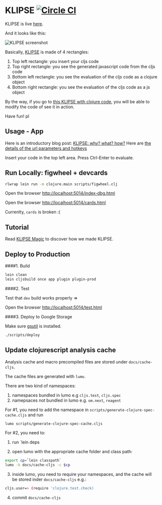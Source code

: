 # KLIPSE [![Circle CI](https://circleci.com/gh/viebel/klipse/tree/master.svg?style=svg)](https://circleci.com/gh/viebel/klipse/tree/master)

KLIPSE is live [here](http://app.klipse.tech).

And it looks like this:


![KLIPSE screenshot](http://blog.klipse.tech/assets/hello-klipse.png "KLIPSE screenshot")

Basically, [KLIPSE](http://app.klipse.tech) is made of 4 rectangles:

1. Top left rectangle: you insert your cljs code
2. Top right rectangle: you see the generated javascript code from the cljs code
3. Bottom left rectangle: you see the evaluation of the cljs code as a clojure object
4. Bottom right rectangle: you see the evaluation of the cljs code as a js object

By the way, if you go to [this KLIPSE with clojure code](http://app.klipse.tech/?cljs_in=(ns%20my.args%0A%20%20(%3Arequire%20%5Bclojure.string%20%3Aas%20string%5D))%0A%0A(defn%20hello-world%20%5B%26%20%7B%3Akeys%20%5Blanguage%20upper-case%3F%5D%20%0A%20%20%20%20%20%20%20%20%20%20%20%20%20%20%20%20%20%20%20%20%20%20%3Aor%20%7Blanguage%20%3Aen%0A%20%20%20%20%20%20%20%20%20%20%20%20%20%20%20%20%20%20%20%20%20%20%20%20%20%20%20upper-case%3F%20false%7D%7D%5D%0A%0A%20%20(let%20%5Bgreeting%20(case%20language%0A%20%20%20%20%20%20%20%20%20%20%20%20%20%20%20%20%20%20%20%3Afr%20%22bonjour%20monde%22%0A%20%20%20%20%20%20%20%20%20%20%20%20%20%20%20%20%20%20%20%3Aen%20%22hello%20world%22)%5D%0A%20%20%20%20(if%20upper-case%3F%0A%20%20%20%20%20%20(string%2Fupper-case%20greeting)%0A%20%20%20%20%20%20greeting)))%0A%0A%0A%5B%0A%20%20(hello-world)%0A%20%20(hello-world%20%3Alanguage%20%3Afr)%0A%20%20(hello-world%20%3Aupper-case%3F%20true)%0A%20%20%5D%0A), you will be able to modify the code of see it in action.

Have fun!
pl

## Usage - App

Here is an introductory blog post: [KLIPSE: why? what? how?](http://raphaelboukara.github.io/clojure/2016/03/17/klipse.html)
Here are [the details of the url parameters and hotkeys](http://blog.klipse.tech/clojure/2016/03/27/klipse-manual.html)

Insert your code in the top left area.
Press Ctrl-Enter to evaluate.


## Run Locally: figwheel + devcards

```bash
rlwrap lein run -m clojure.main scripts/figwheel.clj
```

 Open the browser [http://localhost:5014/index-dbg.html](http://localhost:5014/index-dbg.html)

 Open the browser [http://localhost:5014/cards.html](http://localhost:5014/cards.html)

Currenlty, `cards` is broken :(
 
 
## Tutorial

Read [KLIPSE Magic](https://github.com/viebel/klipse/blob/master/tutorial.md) to discover how we made KLIPSE.

## Deploy to Production

####1. Build

```bash
lein clean
lein cljsbuild once app plugin plugin-prod
```
####2. Test

Test that `dev` build works properly => 

Open the browser [http://localhost:5014/test.html](http://localhost:5014/test.html)
 

####3. Deploy to Google Storage

Make sure [gsutil](https://cloud.google.com/storage/docs/gsutil_install) is installed.

```bash
./scripts/deploy
```

## Update clojurescript analysis cache

Analysis cache and macro precompiled files are stored under `docs/cache-cljs`.

The cache files are generated with `lumo`.

There are two kind of namespaces:

1. namespaces bundled in lumo e.g `cljs.test`, `cljs.spec`
2. namepsaces not bundled in lumo e.g. `om.next`, `reagent`

For #1, you need to add the namespace in `scripts/generate-clojure-spec-cache.cljs` and run

```bash
lumo scripts/generate-clojure-spec-cache.cljs

```

For #2, you need to:

1. run `lein deps

2. open lumo with the appropriate cache folder and class path:

```bash
export cp=`lein classpath`
lumo -k docs/cache-cljs -c $cp
```

3. inside lumo, you need to require your namespaces, and the cache will be stored inder `docs/cache-cljs` e.g.:

```bash
cljs.user=> (require 'clojure.test.check)
```

4. commit `docs/cache-cljs`

